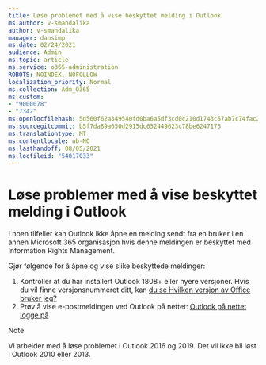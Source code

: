 ```yaml
---
title: Løse problemet med å vise beskyttet melding i Outlook
ms.author: v-smandalika
author: v-smandalika
manager: dansimp
ms.date: 02/24/2021
audience: Admin
ms.topic: article
ms.service: o365-administration
ROBOTS: NOINDEX, NOFOLLOW
localization_priority: Normal
ms.collection: Adm_O365
ms.custom:
- "9000078"
- "7342"
ms.openlocfilehash: 5d560f62a349540fd0ba6a5df3cd0c210d1743c57ab7c74fac2967a90be23c80
ms.sourcegitcommit: b5f7da89a650d2915dc652449623c78be6247175
ms.translationtype: MT
ms.contentlocale: nb-NO
ms.lasthandoff: 08/05/2021
ms.locfileid: "54017033"
---
```

# <a name="fix-problem-viewing-protected-message-in-outlook"></a>Løse problemer med å vise beskyttet melding i Outlook

I noen tilfeller kan Outlook ikke åpne en melding sendt fra en bruker i en annen Microsoft 365 organisasjon hvis denne meldingen er beskyttet med Information Rights Management.

Gjør følgende for å åpne og vise slike beskyttede meldinger:

1. Kontroller at du har installert Outlook 1808+ eller nyere versjoner. Hvis du vil finne versjonsnummeret ditt, kan [du se Hvilken versjon av Office bruker jeg?](https://support.microsoft.com/office/about-office-what-version-of-office-am-i-using-932788b8-a3ce-44bf-bb09-e334518b8b19)
2. Prøv å vise e-postmeldingen ved Outlook på nettet: [Outlook på nettet logge på](https://outlook.office365.com/mail/inbox)

> [!NOTE]
> Vi arbeider med å løse problemet i Outlook 2016 og 2019. Det vil ikke bli løst i Outlook 2010 eller 2013.
